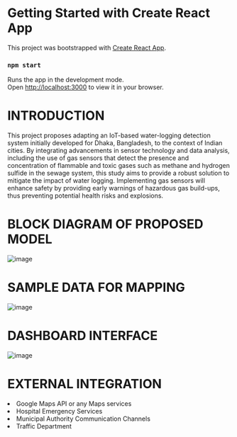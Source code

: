 # Getting Started with Create React App

This project was bootstrapped with [Create React App](https://github.com/facebook/create-react-app).

### `npm start`

Runs the app in the development mode.\
Open [http://localhost:3000](http://localhost:3000) to view it in your browser.

# INTRODUCTION
This project proposes adapting an IoT-based water-logging detection system initially developed for Dhaka, Bangladesh, to the context of Indian cities. By integrating advancements in sensor technology and data analysis, including the use of gas sensors that detect the presence and concentration of flammable and toxic gases such as methane and hydrogen sulfide in the sewage system, this study aims to provide a robust solution to mitigate the impact of water logging. Implementing gas sensors will enhance safety by providing early warnings of hazardous gas build-ups, thus preventing potential health risks and explosions.

# BLOCK DIAGRAM OF PROPOSED MODEL
![image](https://github.com/user-attachments/assets/ff28f0f1-50be-4e7b-8d7d-e19db1120106)

# SAMPLE DATA FOR MAPPING
![image](https://github.com/user-attachments/assets/a70d81e9-e023-401c-bfa5-779db894595d)

# DASHBOARD INTERFACE
![image](https://github.com/user-attachments/assets/fd66eb58-8573-4766-a012-d84383e33bfb)

# EXTERNAL INTEGRATION
<li>Google Maps API or any Maps services</li>
<li>Hospital Emergency Services </li>
<li>Municipal Authority Communication Channels </li>
<li>Traffic Department</li>






